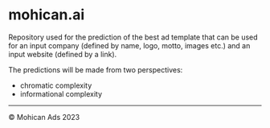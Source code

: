# mohican.ai
Repository used for the prediction of the best ad template that can be used for an input company (defined by name, logo, motto, images etc.) and an input website (defined by a link).

The predictions will be made from two perspectives:
- chromatic complexity
- informational complexity
---
&copy; Mohican Ads 2023

